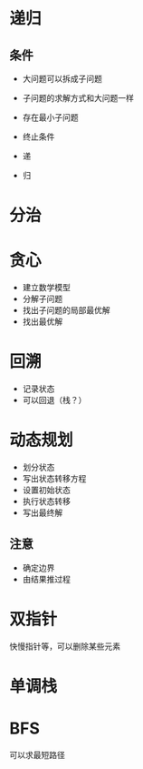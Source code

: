 #  递归
## 条件
- 大问题可以拆成子问题
- 子问题的求解方式和大问题一样
- 存在最小子问题

- 终止条件
- 递
- 归
# 分治
# 贪心
- 建立数学模型
- 分解子问题
- 找出子问题的局部最优解
- 找出最优解
# 回溯
- 记录状态
- 可以回退（栈？）
# 动态规划
- 划分状态
- 写出状态转移方程
- 设置初始状态
- 执行状态转移
- 写出最终解
## 注意
- 确定边界
- 由结果推过程
# 双指针
快慢指针等，可以删除某些元素
# 单调栈
# BFS
可以求最短路径
